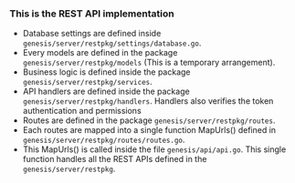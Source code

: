 ### This is the REST API implementation
- Database settings are defined inside `genesis/server/restpkg/settings/database.go`.
- Every models are defined in the package `genesis/server/restpkg/models` (This is a temporary arrangement).
- Business logic is defined inside the package `genesis/server/restpkg/services`.
- API handlers are defined inside the package `genesis/server/restpkg/handlers`. Handlers also verifies the token authentication and permissions
- Routes are defined in the package `genesis/server/restpkg/routes`.
- Each routes are mapped into a single function MapUrls() defined in `genesis/server/restpkg/routes/routes.go`.
- This MapUrls() is called inside the file `genesis/api/api.go`. This single function handles all the REST APIs defined in the `genesis/server/restpkg`.